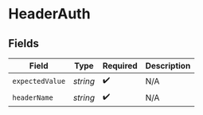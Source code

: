# HeaderAuth


## Fields

| Field              | Type               | Required           | Description        |
| ------------------ | ------------------ | ------------------ | ------------------ |
| `expectedValue`    | *string*           | :heavy_check_mark: | N/A                |
| `headerName`       | *string*           | :heavy_check_mark: | N/A                |